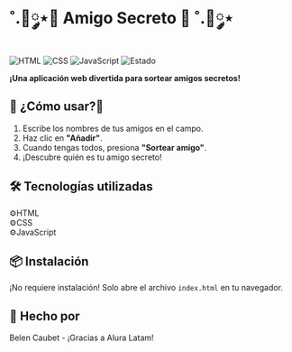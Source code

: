 # ˚.🎀༘⋆🎁 Amigo Secreto 🎁 ˚.🎀༘⋆
![HTML](https://img.shields.io/badge/HTML5-E34F26?style=for-the-badge&logo=html5&logoColor=white)
![CSS](https://img.shields.io/badge/CSS3-1572B6?style=for-the-badge&logo=css3&logoColor=white)
![JavaScript](https://img.shields.io/badge/JavaScript-F7DF1E?style=for-the-badge&logo=javascript&logoColor=black)
![Estado](https://img.shields.io/badge/Estado-🚀%20Completado-brightgreen?style=for-the-badge)

**¡Una aplicación web divertida para sortear amigos secretos!**  

## 🤔 ¿Cómo usar?🤔  
1. Escribe los nombres de tus amigos en el campo.  
2. Haz clic en **"Añadir"**.  
3. Cuando tengas todos, presiona **"Sortear amigo"**.  
4. ¡Descubre quién es tu amigo secreto!  

## 🛠️ Tecnologías utilizadas  
⚙️HTML  
⚙️CSS  
⚙️JavaScript  

## 📦 Instalación  
¡No requiere instalación! Solo abre el archivo `index.html` en tu navegador.  

## 👑 Hecho por  
Belen Caubet - ¡Gracias a Alura Latam!  
